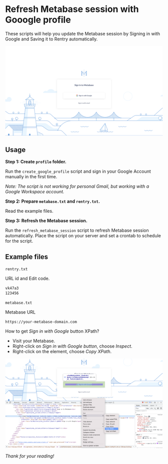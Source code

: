 # Refresh Metabase session with Gooogle profile
These scripts will help you update the Metabase session by Signing in with Google and Saving it to Rentry automatically.

![Refresh the Metabase session](../images/thumb.png)

## Usage
**Step 1: Create `profile` folder.**

Run the `create_google_profile` script and sign in your Google Account manually in the first time.

*Note: The script is not working for personal Gmail, but working with a Google Workspace account.*

**Step 2: Prepare `metabase.txt` and `rentry.txt`.**

Read the example files.

**Step 3: Refresh the Metabase session.**

Run the `refresh_metabase_session` script to refresh Metabase session automatically. Place the script on your server and set a crontab to schedule for the script.

## Example files
`rentry.txt`

URL id and Edit code.
```text
vk47a3
123456
```

`metabase.txt`

Metabase URL
```text
https://your-metabase-domain.com
```
How to get *Sign in with Google* button XPath?
- Visit your Metabase.
- Right-click on *Sign in with Google button*, choose *Inspect*.
- Right-click on the element, choose *Copy XPath*.

![How to get Sign in with Google button XPath](../images/how-to-get-button-xpath.png)

*Thank for your reading!*